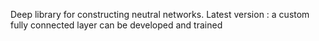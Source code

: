 Deep library for constructing neutral networks.
Latest version : a custom fully connected layer can be developed and trained